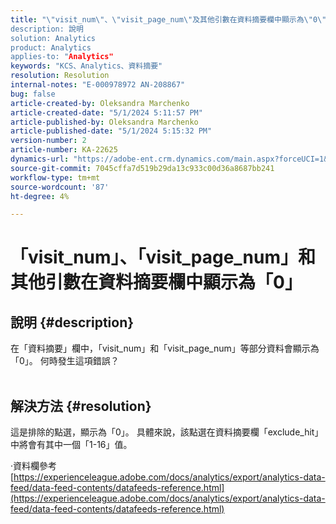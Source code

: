 ```yaml
---
title: "\"visit_num\"、\"visit_page_num\"及其他引數在資料摘要欄中顯示為\"0\"
description: 說明
solution: Analytics
product: Analytics
applies-to: "Analytics"
keywords: "KCS、Analytics、資料摘要"
resolution: Resolution
internal-notes: "E-000978972 AN-208867"
bug: false
article-created-by: Oleksandra Marchenko
article-created-date: "5/1/2024 5:11:57 PM"
article-published-by: Oleksandra Marchenko
article-published-date: "5/1/2024 5:15:32 PM"
version-number: 2
article-number: KA-22625
dynamics-url: "https://adobe-ent.crm.dynamics.com/main.aspx?forceUCI=1&pagetype=entityrecord&etn=knowledgearticle&id=2f4d1fe4-dd07-ef11-9f8a-6045bd006704"
source-git-commit: 7045cffa7d519b29da13c933c00d36a8687bb241
workflow-type: tm+mt
source-wordcount: '87'
ht-degree: 4%

---
```


# 「visit_num」、「visit_page_num」和其他引數在資料摘要欄中顯示為「0」

## 說明 {#description}

在「資料摘要」欄中，「visit_num」和「visit_page_num」等部分資料會顯示為「0」。 何時發生這項錯誤？
<br> 

## 解決方法 {#resolution}


這是排除的點選，顯示為「0」。 具體來說，該點選在資料摘要欄「exclude_hit」中將會有其中一個「1-16」值。

·資料欄參考
[https://experienceleague.adobe.com/docs/analytics/export/analytics-data-feed/data-feed-contents/datafeeds-reference.html](https://experienceleague.adobe.com/docs/analytics/export/analytics-data-feed/data-feed-contents/datafeeds-reference.html)
